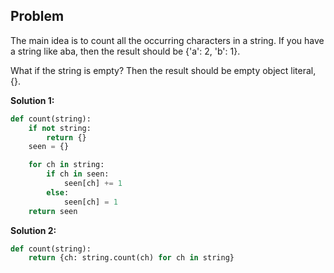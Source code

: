 ## Problem

The main idea is to count all the occurring characters in a string. If you have a string like aba, then the result should be {'a': 2, 'b': 1}.

What if the string is empty? Then the result should be empty object literal, {}.

**Solution 1:**

```python
def count(string):
    if not string:
        return {}
    seen = {}

    for ch in string:
        if ch in seen:
            seen[ch] += 1
        else:
            seen[ch] = 1
    return seen
```

**Solution 2:**

```python
def count(string):
    return {ch: string.count(ch) for ch in string}
```
